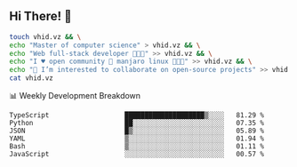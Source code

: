 ## Hi There! 👋

```sh
touch vhid.vz && \
echo "Master of computer science" > vhid.vz && \
echo "Web full-stack developer 🙈🙉🙊" >> vhid.vz && \
echo "I ♥️ open community 🎯 manjaro linux 🎉🐍🥳" >> vhid.vz && \
echo "👯 I’m interested to collaborate on open-source projects" >> vhid.vz && \
cat vhid.vz
```
:bar_chart: Weekly Development Breakdown

<!--START_SECTION:waka-->

```text
TypeScript                   ████████████████████▒░░░░   81.29 %
Python                       ██░░░░░░░░░░░░░░░░░░░░░░░   07.35 %
JSON                         █▒░░░░░░░░░░░░░░░░░░░░░░░   05.89 %
YAML                         ▒░░░░░░░░░░░░░░░░░░░░░░░░   01.94 %
Bash                         ▒░░░░░░░░░░░░░░░░░░░░░░░░   01.11 %
JavaScript                   ░░░░░░░░░░░░░░░░░░░░░░░░░   00.57 %
```

<!--END_SECTION:waka-->
